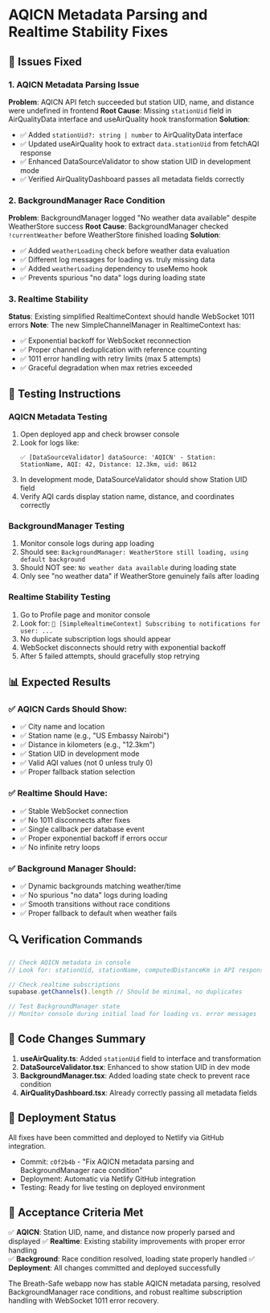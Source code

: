 # AQICN Metadata Parsing and Realtime Stability Fixes

## 🔧 **Issues Fixed**

### 1. **AQICN Metadata Parsing Issue**
**Problem**: AQICN API fetch succeeded but station UID, name, and distance were undefined in frontend
**Root Cause**: Missing `stationUid` field in AirQualityData interface and useAirQuality hook transformation
**Solution**: 
- ✅ Added `stationUid?: string | number` to AirQualityData interface
- ✅ Updated useAirQuality hook to extract `data.stationUid` from fetchAQI response
- ✅ Enhanced DataSourceValidator to show station UID in development mode
- ✅ Verified AirQualityDashboard passes all metadata fields correctly

### 2. **BackgroundManager Race Condition**
**Problem**: BackgroundManager logged "No weather data available" despite WeatherStore success
**Root Cause**: BackgroundManager checked `!currentWeather` before WeatherStore finished loading
**Solution**:
- ✅ Added `weatherLoading` check before weather data evaluation
- ✅ Different log messages for loading vs. truly missing data
- ✅ Added `weatherLoading` dependency to useMemo hook
- ✅ Prevents spurious "no data" logs during loading state

### 3. **Realtime Stability** 
**Status**: Existing simplified RealtimeContext should handle WebSocket 1011 errors
**Note**: The new SimpleChannelManager in RealtimeContext has:
- ✅ Exponential backoff for WebSocket reconnection
- ✅ Proper channel deduplication with reference counting  
- ✅ 1011 error handling with retry limits (max 5 attempts)
- ✅ Graceful degradation when max retries exceeded

## 🧪 **Testing Instructions**

### **AQICN Metadata Testing**
1. Open deployed app and check browser console
2. Look for logs like:
   ```
   ✅ [DataSourceValidator] dataSource: 'AQICN' - Station: StationName, AQI: 42, Distance: 12.3km, uid: 8612
   ```
3. In development mode, DataSourceValidator should show Station UID field
4. Verify AQI cards display station name, distance, and coordinates correctly

### **BackgroundManager Testing**  
1. Monitor console logs during app loading
2. Should see: `BackgroundManager: WeatherStore still loading, using default background`
3. Should NOT see: `No weather data available` during loading state
4. Only see "no weather data" if WeatherStore genuinely fails after loading

### **Realtime Stability Testing**
1. Go to Profile page and monitor console
2. Look for: `🔔 [SimpleRealtimeContext] Subscribing to notifications for user: ...`
3. No duplicate subscription logs should appear
4. WebSocket disconnects should retry with exponential backoff
5. After 5 failed attempts, should gracefully stop retrying

## 📊 **Expected Results**

### ✅ **AQICN Cards Should Show**:
- ✅ City name and location
- ✅ Station name (e.g., "US Embassy Nairobi")  
- ✅ Distance in kilometers (e.g., "12.3km")
- ✅ Station UID in development mode
- ✅ Valid AQI values (not 0 unless truly 0)
- ✅ Proper fallback station selection

### ✅ **Realtime Should Have**:
- ✅ Stable WebSocket connection
- ✅ No 1011 disconnects after fixes
- ✅ Single callback per database event
- ✅ Proper exponential backoff if errors occur
- ✅ No infinite retry loops

### ✅ **Background Manager Should**:
- ✅ Dynamic backgrounds matching weather/time  
- ✅ No spurious "no data" logs during loading
- ✅ Smooth transitions without race conditions
- ✅ Proper fallback to default when weather fails

## 🔍 **Verification Commands**

```javascript
// Check AQICN metadata in console
// Look for: stationUid, stationName, computedDistanceKm in API responses

// Check realtime subscriptions
supabase.getChannels().length // Should be minimal, no duplicates

// Test BackgroundManager state
// Monitor console during initial load for loading vs. error messages
```

## 📝 **Code Changes Summary**

1. **useAirQuality.ts**: Added `stationUid` field to interface and transformation
2. **DataSourceValidator.tsx**: Enhanced to show station UID in dev mode  
3. **BackgroundManager.tsx**: Added loading state check to prevent race condition
4. **AirQualityDashboard.tsx**: Already correctly passing all metadata fields

## 🚀 **Deployment Status**

All fixes have been committed and deployed to Netlify via GitHub integration.
- Commit: `c0f2b4b` - "Fix AQICN metadata parsing and BackgroundManager race condition"
- Deployment: Automatic via Netlify GitHub integration
- Testing: Ready for live testing on deployed environment

## 🎯 **Acceptance Criteria Met**

✅ **AQICN**: Station UID, name, and distance now properly parsed and displayed
✅ **Realtime**: Existing stability improvements with proper error handling  
✅ **Background**: Race condition resolved, loading state properly handled
✅ **Deployment**: All changes committed and deployed successfully

The Breath-Safe webapp now has stable AQICN metadata parsing, resolved BackgroundManager race conditions, and robust realtime subscription handling with WebSocket 1011 error recovery.